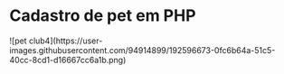 <h1>Cadastro de pet em PHP </h1>
![pet club4](https://user-images.githubusercontent.com/94914899/192596673-0fc6b64a-51c5-40cc-8cd1-d16667cc6a1b.png)
